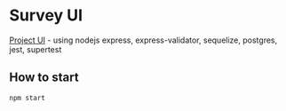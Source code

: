 # Survey UI

[Project UI](https://github.com/lyubo-velikoff/survey-backend) - using nodejs express, express-validator, sequelize, postgres, jest, supertest

## How to start

```
npm start
```
